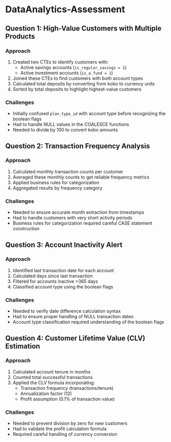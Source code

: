 # DataAnalytics-Assessment

## Question 1: High-Value Customers with Multiple Products

### Approach
1. Created two CTEs to identify customers with:
   - Active savings accounts (`is_regular_savings = 1`)
   - Active investment accounts (`is_a_fund = 1`)
2. Joined these CTEs to find customers with both account types
3. Calculated total deposits by converting from kobo to currency units
4. Sorted by total deposits to highlight highest-value customers

### Challenges
- Initially confused `plan_type_id` with account type before recognizing the boolean flags
- Had to handle NULL values in the COALESCE functions
- Needed to divide by 100 to convert kobo amounts

## Question 2: Transaction Frequency Analysis

### Approach
1. Calculated monthly transaction counts per customer
2. Averaged these monthly counts to get reliable frequency metrics
3. Applied business rules for categorization
4. Aggregated results by frequency category

### Challenges
- Needed to ensure accurate month extraction from timestamps
- Had to handle customers with very short activity periods
- Business rules for categorization required careful CASE statement construction

## Question 3: Account Inactivity Alert

### Approach
1. Identified last transaction date for each account
2. Calculated days since last transaction
3. Filtered for accounts inactive >365 days
4. Classified account type using the boolean flags

### Challenges
- Needed to verify date difference calculation syntax
- Had to ensure proper handling of NULL transaction dates
- Account type classification required understanding of the boolean flags

## Question 4: Customer Lifetime Value (CLV) Estimation

### Approach
1. Calculated account tenure in months
2. Counted total successful transactions
3. Applied the CLV formula incorporating:
   - Transaction frequency (transactions/tenure)
   - Annualization factor (12)
   - Profit assumption (0.1% of transaction value)

### Challenges
- Needed to prevent division by zero for new customers
- Had to validate the profit calculation formula
- Required careful handling of currency conversion
